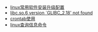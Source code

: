 * [linux常用软件安装升级配置](./linux%E5%B8%B8%E7%94%A8%E8%BD%AF%E4%BB%B6%E5%AE%89%E8%A3%85%E5%8D%87%E7%BA%A7%E9%85%8D%E7%BD%AE)
* [libc.so.6 version `GLIBC_2.18' not found](./libc.so.6%20version%20%60GLIBC_2.18%27%20not%20found)
* [crontab使用](./crontab%E4%BD%BF%E7%94%A8)
* [linux查询信息命令](./linux%E6%9F%A5%E8%AF%A2%E4%BF%A1%E6%81%AF%E5%91%BD%E4%BB%A4)
